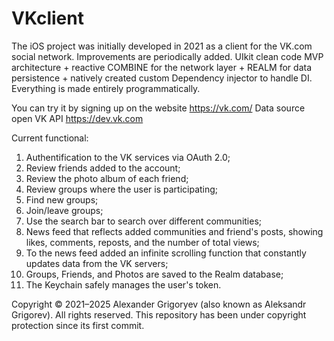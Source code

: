 # VKclient
The iOS project was initially developed in 2021 as a client for the VK.com social network. Improvements are periodically added.
UIkit clean code MVP architecture + reactive COMBINE for the network layer + REALM for data persistence + natively created custom Dependency injector to handle DI. Everything is made entirely programmatically.

You can try it by signing up on the website https://vk.com/ 
Data source open VK API https://dev.vk.com

Current functional:
1) Authentification to the VK services via OAuth 2.0;
2) Review friends added to the account;
3) Review the photo album of each friend;
4) Review groups where the user is participating;
5) Find new groups;
6) Join/leave groups;
7) Use the search bar to search over different communities;
8) News feed that reflects added communities and friend's posts, showing likes, comments, reposts, and the number of total views;
9) To the news feed added an infinite scrolling function that constantly updates data from the VK servers;
10) Groups, Friends, and Photos are saved to the Realm database;
11) The Keychain safely manages the user's token.



Copyright © 2021–2025 Alexander Grigoryev (also known as Aleksandr Grigorev). All rights reserved.
This repository has been under copyright protection since its first commit.
